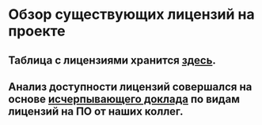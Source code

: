 # Обзор существующих лицензий на проекте

## Таблица с лицензиями хранится [здесь](licenses-review.pdf).

## Анализ доступности лицензий совершался на основе [исчерпывающего доклада](software-licenses-slides.pdf) по видам лицензий на ПО от наших коллег.
